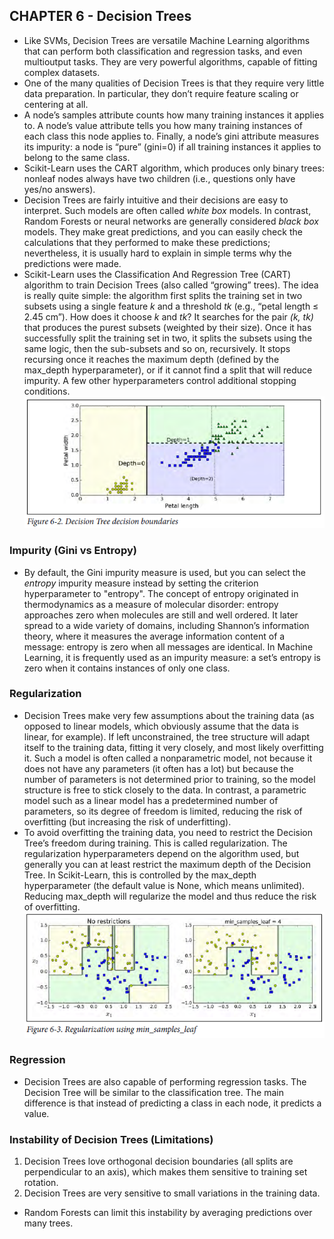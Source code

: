 ## CHAPTER 6 - Decision Trees

- Like SVMs, Decision Trees are versatile Machine Learning algorithms that can perform both classification and regression tasks, and even multioutput tasks. They are very powerful algorithms, capable of fitting complex datasets. 
- One of the many qualities of Decision Trees is that they require very little data preparation. In particular, they don’t require feature scaling or centering at all.
- A node’s samples attribute counts how many training instances it applies to. A node’s value attribute tells you how many training instances of each class this node applies to. Finally, a node’s gini attribute measures its impurity: a node is “pure” (gini=0) if all training instances it applies to belong to the same class.
- Scikit-Learn uses the CART algorithm, which produces only binary trees: nonleaf nodes always have two children (i.e., questions only have yes/no answers).
- Decision Trees are fairly intuitive and their decisions are easy to interpret. Such models are often called *white box* models. In contrast, Random Forests or neural networks are generally considered *black box* models. They make great predictions, and you can easily check the calculations that they performed to make these predictions; nevertheless, it is usually hard to explain in simple terms why the predictions were made.
- Scikit-Learn uses the Classification And Regression Tree (CART) algorithm to train Decision Trees (also called “growing” trees). The idea is really quite simple: the algorithm first splits the training set in two subsets using a single feature *k* and a threshold *tk* (e.g., “petal length ≤ 2.45 cm”). How does it choose *k* and *tk*? It searches for the pair *(k, tk)* that produces the purest subsets (weighted by their size). Once it has successfully split the training set in two, it splits the subsets using the same logic, then the sub-subsets and so on, recursively. It stops recursing once it reaches the maximum depth (defined by the max_depth hyperparameter), or if it cannot find a split that will reduce impurity. A few other hyperparameters control additional stopping conditions.  
![Decision Tree Boundaries](img/Decision_Tree_Boundaries.PNG)  

### Impurity (Gini vs Entropy)
- By default, the Gini impurity measure is used, but you can select the *entropy* impurity measure instead by setting the criterion hyperparameter to "entropy". The concept of entropy originated in thermodynamics as a measure of molecular disorder: entropy approaches zero when molecules are still and well ordered. It later spread to a wide variety of domains, including Shannon’s information theory, where it measures the average information content of a message: entropy is zero when all messages are identical. In Machine Learning, it is frequently used as an impurity measure: a set’s entropy is zero when it contains instances of only one class.

### Regularization
- Decision Trees make very few assumptions about the training data (as opposed to linear models, which obviously assume that the data is linear, for example). If left unconstrained, the tree structure will adapt itself to the training data, fitting it very closely, and most likely overfitting it. Such a model is often called a nonparametric model, not because it does not have any parameters (it often has a lot) but because the number of parameters is not determined prior to training, so the model structure is free to stick closely to the data. In contrast, a parametric model such as a linear model has a predetermined number of parameters, so its degree of freedom is limited, reducing the risk of overfitting (but increasing the risk of underfitting). 
- To avoid overfitting the training data, you need to restrict the Decision Tree’s freedom during training. This is called regularization. The regularization hyperparameters depend on the algorithm used, but generally you can at least restrict the maximum depth of the Decision Tree. In Scikit-Learn, this is controlled by the max_depth hyperparameter (the default value is None, which means unlimited). Reducing max_depth will regularize the model and thus reduce the risk of overfitting.  
![Regularization in Decision Trees](img/Regularization_in_Decision_Trees.PNG)  

### Regression
- Decision Trees are also capable of performing regression tasks. The Decision Tree will be similar to the classification tree. The main difference is that instead of predicting a class in each node, it predicts a value.

### Instability of Decision Trees (Limitations)
1. Decision Trees love orthogonal decision boundaries (all splits are perpendicular to an axis), which makes them sensitive to training set rotation.
2. Decision Trees are very sensitive to small variations in the training data.
- Random Forests can limit this instability by averaging predictions over many trees. 
